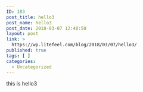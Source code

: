 ```yaml
---
ID: 183
post_title: hello3
post_name: hello3
post_date: 2018-03-07 12:40:50
layout: post
link: >
  https://wp.litefeel.com/blog/2018/03/07/hello3/
published: true
tags: [ ]
categories:
  - Uncategorized
---
```

this is hello3
